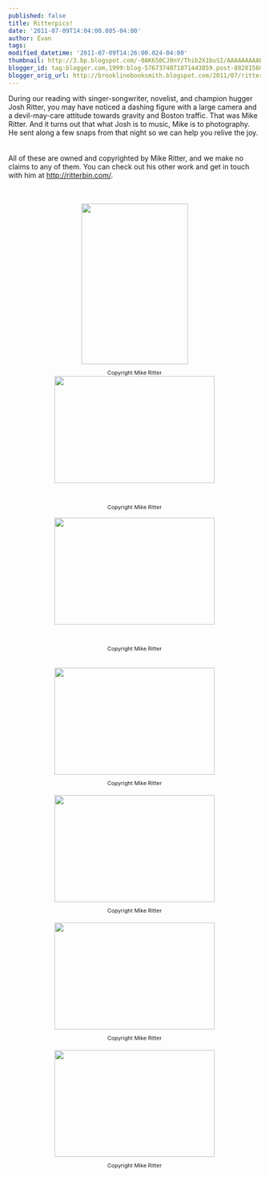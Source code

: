 ```yaml
---
published: false
title: Ritterpics!
date: '2011-07-09T14:04:00.005-04:00'
author: Evan
tags: 
modified_datetime: '2011-07-09T14:26:00.024-04:00'
thumbnail: http://3.bp.blogspot.com/-0AK650CJ0nY/Thib2X1buSI/AAAAAAAAABg/laMJdTz5x_o/s72-c/JoshRitter_BrightsPassage-0023_WebRes.jpg
blogger_id: tag:blogger.com,1999:blog-5767374071871443859.post-8828156001283414934
blogger_orig_url: http://brooklinebooksmith.blogspot.com/2011/07/ritterpics.html
---
```


During our reading with singer-songwriter, novelist, and champion hugger Josh Ritter, you may have noticed a dashing figure with a large camera and a devil-may-care attitude towards gravity and Boston traffic. That was Mike Ritter. And it turns out that what Josh is to music, Mike is to photography. He sent along a few snaps from that night so we can help you relive the joy.<br /><br /><br />All of these are owned and copyrighted by Mike Ritter, and we make no claims to any of them. You can check out his other work and get in touch with him at <a href="http://ritterbin.com/">http://ritterbin.com/</a>.<br /><br /><br /><div align="center"><img style="TEXT-ALIGN: center; MARGIN: 0px auto 10px; WIDTH: 213px; DISPLAY: block; HEIGHT: 320px; CURSOR: hand" id="BLOGGER_PHOTO_ID_5627419092812806434" border="0" alt="" src="http://3.bp.blogspot.com/-0AK650CJ0nY/Thib2X1buSI/AAAAAAAAABg/laMJdTz5x_o/s320/JoshRitter_BrightsPassage-0023_WebRes.jpg" /><span style="font-size:78%;">Copyright Mike Ritter<br /></span></div><a href="http://2.bp.blogspot.com/-o38KB9Un1fE/ThiYaGzTefI/AAAAAAAAABY/LnkiOpzxhoE/s1600/JoshRitter_BrightsPassage-0052_WebRes.jpg"><img style="TEXT-ALIGN: center; MARGIN: 0px auto 10px; WIDTH: 320px; DISPLAY: block; HEIGHT: 213px; CURSOR: hand" id="BLOGGER_PHOTO_ID_5627415308669254130" border="0" alt="" src="http://2.bp.blogspot.com/-o38KB9Un1fE/ThiYaGzTefI/AAAAAAAAABY/LnkiOpzxhoE/s320/JoshRitter_BrightsPassage-0052_WebRes.jpg" /> <br /><p align="center"></a><span style="font-size:78%;">Copyright Mike Ritter</span></p><span style="font-size:78%;"><img style="TEXT-ALIGN: center; MARGIN: 0px auto 10px; WIDTH: 320px; DISPLAY: block; HEIGHT: 213px; CURSOR: hand" id="BLOGGER_PHOTO_ID_5627419113912252018" border="0" alt="" src="http://4.bp.blogspot.com/-4zV7JsoTylw/Thib3mb7tnI/AAAAAAAAABo/UChMxuxRSZ8/s320/JoshRitter_BrightsPassage-0018_WebRes.jpg" /></span> <br /><p align="center"><span style="font-size:78%;">Copyright Mike Ritter<br /></span></p><br /><div align="center"><img style="TEXT-ALIGN: center; MARGIN: 0px auto 10px; WIDTH: 320px; DISPLAY: block; HEIGHT: 213px; CURSOR: hand" id="BLOGGER_PHOTO_ID_5627415309028058210" border="0" alt="" src="http://1.bp.blogspot.com/-xIG0tYXcL24/ThiYaII2ZGI/AAAAAAAAABQ/bVH8iVAT2V4/s320/JoshRitter_BrightsPassage-0095_WebRes.jpg" /><span style="font-size:78%;">Copyright Mike Ritter<br /></span><br /><div align="center"><a href="http://3.bp.blogspot.com/-_vr2FQwLDNw/ThiYZ66NkdI/AAAAAAAAABI/fvUQxtAMYLM/s1600/JoshRitter_BrightsPassage-0112_WebRes.jpg"><img style="TEXT-ALIGN: center; MARGIN: 0px auto 10px; WIDTH: 320px; DISPLAY: block; HEIGHT: 213px; CURSOR: hand" id="BLOGGER_PHOTO_ID_5627415305477001682" border="0" alt="" src="http://3.bp.blogspot.com/-_vr2FQwLDNw/ThiYZ66NkdI/AAAAAAAAABI/fvUQxtAMYLM/s320/JoshRitter_BrightsPassage-0112_WebRes.jpg" /></a><span style="font-size:78%;"> Copyright Mike Ritter<br /></span><br /><div align="center"><a href="http://4.bp.blogspot.com/-gVLkScx4XFE/ThiYZOLdPMI/AAAAAAAAABA/iLMZgXhaRtU/s1600/JoshRitter_BrightsPassage-0123_WebRes.jpg"><img style="TEXT-ALIGN: center; MARGIN: 0px auto 10px; WIDTH: 320px; DISPLAY: block; HEIGHT: 213px; CURSOR: hand" id="BLOGGER_PHOTO_ID_5627415293469736130" border="0" alt="" src="http://4.bp.blogspot.com/-gVLkScx4XFE/ThiYZOLdPMI/AAAAAAAAABA/iLMZgXhaRtU/s320/JoshRitter_BrightsPassage-0123_WebRes.jpg" /></a><span style="font-size:78%;"> Copyright Mike Ritter<br /></span><br /><div align="center"><a href="http://2.bp.blogspot.com/-pBCBKkPjOQI/ThiYY8OIHrI/AAAAAAAAAA4/Z0m75ePt5I4/s1600/JoshRitter_BrightsPassage-0131_WebRes.jpg"><img style="TEXT-ALIGN: center; MARGIN: 0px auto 10px; WIDTH: 320px; DISPLAY: block; HEIGHT: 213px; CURSOR: hand" id="BLOGGER_PHOTO_ID_5627415288649096882" border="0" alt="" src="http://2.bp.blogspot.com/-pBCBKkPjOQI/ThiYY8OIHrI/AAAAAAAAAA4/Z0m75ePt5I4/s320/JoshRitter_BrightsPassage-0131_WebRes.jpg" /></a><span style="font-size:78%;">Copyright Mike Ritter<br /><br /></span><br /><br /><br /><br /></div></div></div></div>